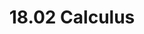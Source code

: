 ---
title: "18.02 Calculus"
rating: "★★★★☆"
units: "12"
number: "18.02"
course-name: "Calculus"
semester: "Freshman Fall - 2013"
---